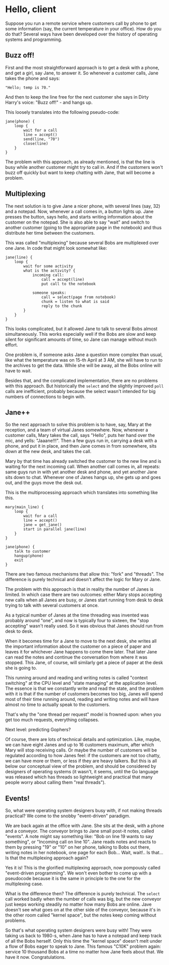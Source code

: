 # Hello, client

Suppose you run a remote service where customers call by phone to get some information (say, the current temperature in your office). How do you do that? Several ways have been developed over the history of operating systems and programming.


## Buzz off!

First and the most straightforward approach is to get a desk with a
phone, and get a girl, say Jane, to answer it. So whenever a customer
calls, Jane takes the phone and says:

	"Hello; temp is 70."

And then to keep the line free for the next customer she says in Dirty Harry's voice: "Buzz off!" - and hangs up.

This loosely translates into the following pseudo-code:

	jane(phone) {
		loop {
			wait for a call
			line = accept()
			send(line, "70")
			close(line)
		}
	}

The problem with this approach, as already mentioned, is that the line is busy while another customer might try to call in. And if the customers won't buzz off quickly but want to keep chatting with Jane, that will become a problem.


## Multiplexing

The next solution is to give Jane a nicer phone, with several
lines (say, 32) and a notepad. Now, whenever a call comes in, a button
lights up. Jane presses the button, says hello, and starts writing
information about the customer on the notepad. She is also able to say
"wait" and switch to another customer (going to the appropriate page in
the notebook) and thus distribute her time between the customers.

This was called "multiplexing" because several Bobs are multiplexed
over one Jane. In code that might look somewhat like:

	jane(line) {
		loop {
			wait for some activity
			what is the activity? {
				incoming call:
					call = accept(line)
					put call to the notebook

				someone speaks:
					call = select(page from notebook)
					chunk = listen to what is said
					reply to the chunk
			}
		}
	}

This looks complicated, but it allowed Jane to talk to several Bobs
almost simultaneously. This works especially well if the Bobs
are slow and keep silent for significant amounts of time, so
Jane can manage without much effort.

One problem is, if someone asks Jane a question more complex than usual, like what the temperature was on 15-th April at 3 AM, she will have to run to the archives to get the data. While she will be away, all the Bobs online will have to wait.

Besides that, and the complicated implementation, there are no problems with this approach. But historically the `select` and the slightly improved `poll` calls are inefficient, probably because the select wasn't intended for big numbers of connections to begin with.


## Jane++

So the next approach to solve this problem is to have, say, Mary at the
reception, and a team of virtual Janes somewhere. Now, whenever a
customer calls, Mary takes the call, says "Hello", puts her hand over
the mic, and yells: "Jaaane!!!". Then a few guys run in, carrying a
desk with a phone, and put it in place, and then Jane comes in from
somewhere, sits down at the new desk, and takes the call.

Mary by that time has already switched the customer to the new line and 
is waiting for the next incoming call. When another call comes in, all 
repeats: same guys run in with yet another desk and phone, and yet 
another Jane sits down to chat. Whenever one of Janes hangs up, she 
gets up and goes out, and the guys move the desk out.

This is the multiprocessing approach which translates into something
like this.

	mary(main_line) {
		loop {
			wait for a call
			line = accept()
			jane = get_jane()
			start in parallel jane(line)
		}
	}

	jane(phone) {
		talk to customer
		hangup(phone)
		exit
	}

There are two famous mechanisms that allow this: "fork" and "threads".
The difference is purely technical and doesn't affect the logic for
Mary or Jane.

The problem with this approach is that in reality the number of Janes
is limited. In which case there are two outcomes: either Mary stops
accepting new calls when all Janes are busy, or Janes start running
from desk to desk trying to talk with several customers at once.

As a typical number of Janes at the time threading was invented was
probably around "one", and now is typically four to sixteen, the "stop
accepting" wasn't really used. So it was obvious that Janes should run from desk to desk.

When it becomes time for a Jane to move to the next desk, she writes 
all the important information about the customer on a piece of paper 
and leaves it for whichever Jane happens to come there later. That 
later Jane can read the notes and continue the conversation from where 
it was stopped. This Jane, of course, will similarly get a piece of 
paper at the desk she is going to.

This running around and reading and writing notes is called "context 
switching" at the CPU level and "state managing" at the application 
level. The essence is that we constantly write and read the state, and 
the problem with it is that if the number of customers becomes too big, 
Janes will spend most of their time running around, reading and writing 
notes and will have almost no time to actually speak to the customers.

That's why the "one thread per request" model is frowned upon: when you
get too much requests, everything collapses.



Next level: predicting Gophers?



Of course, there are lots of technical details and optimization. Like,
maybe, we can have eight Janes and up to 16 customers maximum, after
which Mary will stop receiving calls. Or maybe the number of customers
will be regulated according to how Janes feel: if the customers are not
too chatty, we can have more or them, or less if they are heavy
talkers. But this is all below our conceptual view of the problem, and
should be considered by designers of operating systems (it wasn't, it
seems, until the Go language was released which has threads so
lightweight and practical that many people worry about calling them
"real threads").


## Events!

So, what were operating system designers busy with, if not making threads practical? We come to the snobby "event-driven" paradigm.

We are back again at the office with Jane. She sits at the desk, with a
phone and a conveyor. The conveyor brings to Jane small post-it notes,
called "events". A note might say something like: "Bob on line 19 wants
to say something", or "Incoming call on line 10". Jane reads notes and
reacts to them by pressing "19" or "10" on her phone, talking to Bobs
out there, writing notes in her notebook, one page for each Bob...
Wait, wait!.. Is that... Is that the multiplexing approach again?

Yes it is! This is the glorified multiplexing approach, now pompously
called "event-driven programming". We won't even bother to come up with
a pseudocode because it is the same in principle to the one for the
multiplexing case.

What is the difference then? The difference is purely technical. The `select` call worked badly when the number of calls was big, but the new conveyor just keeps working steadily no matter how many Bobs are online. Jave doesn't see what goes on at the other side of the conveyor, because it's in the other room called "kernel space", but the notes keep coming without problems.

So that's what operating system designers were busy with! They were
taking us back to 1980-s, when Jane has to have a notepad and keep
track of all the Bobs herself. Only this time the "kernel space"
doesn't melt under a flow of Bobs eager to speak to Jane. This famous
"C10K" problem again: service 10 thousand Bobs at a time no matter how
Jane feels about that. We have it now. Congratulations.
